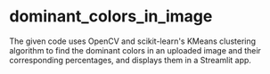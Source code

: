 # dominant_colors_in_image
The given code uses OpenCV and scikit-learn's KMeans clustering algorithm to find the dominant colors in an uploaded image and their corresponding percentages, and displays them in a Streamlit app.
